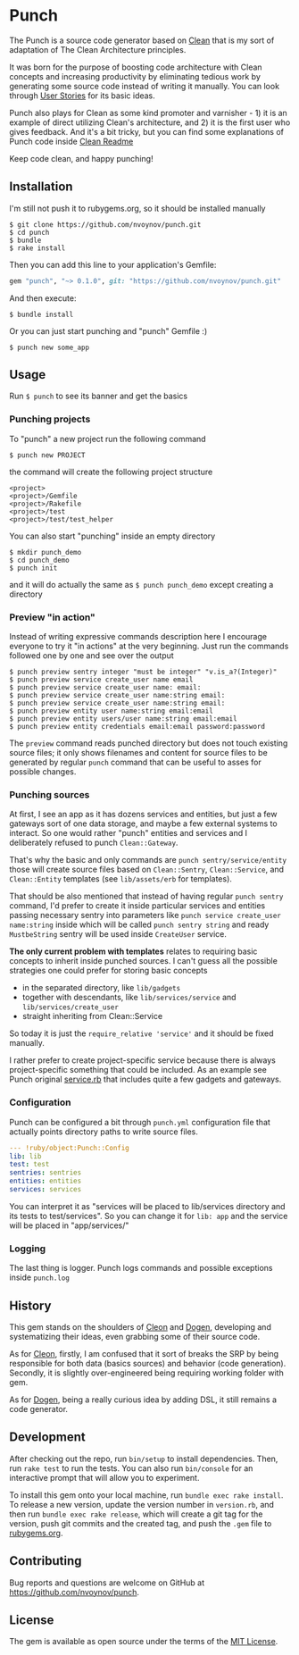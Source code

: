 # Punch

The Punch is a source code generator based on [Clean](https://github.com/nvoynov/clean) that is my sort of adaptation of The Clean Architecture principles.

It was born for the purpose of boosting code architecture with Clean concepts and increasing productivity by eliminating tedious work by generating some source code instead of writing it manually. You can look through [User Stories](UserStories.md) for its basic ideas.

Punch also plays for Clean as some kind promoter and varnisher - 1) it is an example of direct utilizing Clean's architecture, and 2) it is the first user who gives feedback. And it's a bit tricky, but you can find some explanations of Punch code inside [Clean Readme](https://github.com/nvoynov/clean/blob/master/README.md)

Keep code clean, and happy punching!

## Installation

I'm still not push it to rubygems.org, so it should be installed manually

    $ git clone https://github.com/nvoynov/punch.git
    $ cd punch
    $ bundle
    $ rake install

Then you can add this line to your application's Gemfile:

```ruby
gem "punch", "~> 0.1.0", git: "https://github.com/nvoynov/punch.git"
```

And then execute:

    $ bundle install

Or you can just start punching and "punch" Gemfile :)

    $ punch new some_app

## Usage

Run `$ punch` to see its banner and get the basics

### Punching projects

To "punch" a new project run the following command

    $ punch new PROJECT

the command will create the following project structure

    <project>
    <project>/Gemfile
    <project>/Rakefile
    <project>/test
    <project>/test/test_helper

You can also start "punching" inside an empty directory

    $ mkdir punch_demo
    $ cd punch_demo
    $ punch init

and it will do actually the same as `$ punch punch_demo` except creating a directory

### Preview "in action"

Instead of writing expressive commands description here I encourage everyone to try it "in actions" at the very beginning. Just run the commands followed one by one and see over the output

    $ punch preview sentry integer "must be integer" "v.is_a?(Integer)"
    $ punch preview service create_user name email
    $ punch preview service create_user name: email:
    $ punch preview service create_user name:string email:
    $ punch preview service create_user name:string email:
    $ punch preview entity user name:string email:email
    $ punch preview entity users/user name:string email:email
    $ punch preview entity credentials email:email password:password

The `preview` command reads punched directory but does not touch existing source files; it only shows filenames and content for source files to be generated by regular `punch` command that can be useful to asses for possible changes.

### Punching sources

At first, I see an app as it has dozens services and entities, but just a few gateways sort of one data storage, and maybe a few external systems to interact. So one would rather "punch" entities and services and I deliberately refused to punch `Clean::Gateway`.

That's why the basic and only commands are `punch sentry/service/entity` those will create source files based on `Clean::Sentry`, `Clean::Service`, and `Clean::Entity` templates (see `lib/assets/erb` for templates).

That should be also mentioned that instead of having regular `punch sentry` command, I'd prefer to create it inside particular services and entities passing necessary sentry into parameters like `punch service create_user name:string` inside which will be called  `punch sentry string` and ready `MustbeString` sentry will be used inside `CreateUser` service.

__The only current problem with templates__ relates to requiring basic concepts to inherit inside punched sources. I can't guess all the possible  strategies one could prefer for storing basic concepts

- in the separated directory, like `lib/gadgets`
- together with descendants, like `lib/services/service` and `lib/services/create_user`
- straight inheriting from Clean::Service

So today it is just the `require_relative 'service'` and it should be fixed manually.

I rather prefer to create project-specific service because there is always  project-specific something that could be included. As an example see Punch original [service.rb](https://github.com/nvoynov/punch/blob/master/lib/punch/services/service.rb) that includes quite a few gadgets and gateways.

### Configuration

Punch can be configured a bit through `punch.yml` configuration file that actually points directory paths to write source files.

```yaml
--- !ruby/object:Punch::Config
lib: lib
test: test
sentries: sentries
entities: entities
services: services
```

You can interpret it as "services will be placed to lib/services directory and its tests to test/services". So you can change it for `lib: app` and the service will be placed in "app/services/"

### Logging

The last thing is logger. Punch logs commands and possible exceptions inside `punch.log`

## History

This gem stands on the shoulders of [Cleon](https://github.com/nvoynov/cleon) and [Dogen](https://github.com/nvoynov/dogen), developing and systematizing their ideas, even grabbing some of their source code.

As for [Cleon](https://github.com/nvoynov/cleon), firstly, I am confused that it sort of breaks the SRP by being responsible for both data (basics sources) and behavior (code generation). Secondly, it is slightly over-engineered being requiring working folder with gem.

As for [Dogen](https://github.com/nvoynov/dogen), being a really curious idea by adding DSL, it still remains a code generator.

## Development

After checking out the repo, run `bin/setup` to install dependencies. Then, run `rake test` to run the tests. You can also run `bin/console` for an interactive prompt that will allow you to experiment.

To install this gem onto your local machine, run `bundle exec rake install`. To release a new version, update the version number in `version.rb`, and then run `bundle exec rake release`, which will create a git tag for the version, push git commits and the created tag, and push the `.gem` file to [rubygems.org](https://rubygems.org).

## Contributing

Bug reports and questions are welcome on GitHub at https://github.com/nvoynov/punch.

## License

The gem is available as open source under the terms of the [MIT License](https://opensource.org/licenses/MIT).
